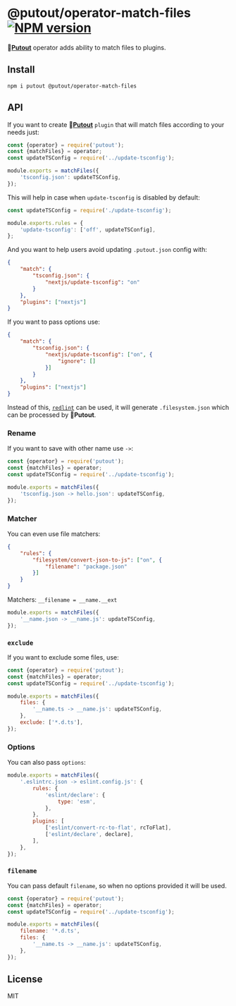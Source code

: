 # @putout/operator-match-files [![NPM version][NPMIMGURL]][NPMURL]

[NPMIMGURL]: https://img.shields.io/npm/v/@putout/operator-match-files.svg?style=flat&longCache=true
[NPMURL]: https://npmjs.org/package/@putout/operator-match-files "npm"

🐊[**Putout**](https://github.com/coderaiser/putout) operator adds ability to match files to plugins.

## Install

```
npm i putout @putout/operator-match-files
```

## API

If you want to create 🐊[**Putout**](https://github.com/coderaiser/putout) `plugin` that will match files according to your needs just:

```js
const {operator} = require('putout');
const {matchFiles} = operator;
const updateTSConfig = require('../update-tsconfig');

module.exports = matchFiles({
    'tsconfig.json': updateTSConfig,
});
```

This will help in case when `update-tsconfig` is disabled by default:

```js
const updateTSConfig = require('./update-tsconfig');

module.exports.rules = {
    'update-tsconfig': ['off', updateTSConfig],
};
```

And you want to help users avoid updating `.putout.json` config with:

```json
{
    "match": {
        "tsconfig.json": {
            "nextjs/update-tsconfig": "on"
        }
    },
    "plugins": ["nextjs"]
}
```

If you want to pass options use:

```json
{
    "match": {
        "tsconfig.json": {
            "nextjs/update-tsconfig": ["on", {
                "ignore": []
            }]
        }
    },
    "plugins": ["nextjs"]
}
```

Instead of this, [`redlint`](https://github.com/putoutjs/redlint) can be used, it will generate `.filesystem.json` which can be processed by 🐊**Putout**.

### Rename

If you want to save with other name use `->`:

```js
const {operator} = require('putout');
const {matchFiles} = operator;
const updateTSConfig = require('../update-tsconfig');

module.exports = matchFiles({
    'tsconfig.json -> hello.json': updateTSConfig,
});
```

### Matcher

You can even use file matchers:

```json
{
    "rules": {
        "filesystem/convert-json-to-js": ["on", {
            "filename": "package.json"
        }]
    }
}
```

Matchers: `__filename = __name.__ext`

```js
module.exports = matchFiles({
    '__name.json -> __name.js': updateTSConfig,
});
```

### `exclude`

If you want to exclude some files, use:

```js
const {operator} = require('putout');
const {matchFiles} = operator;
const updateTSConfig = require('../update-tsconfig');

module.exports = matchFiles({
    files: {
        '__name.ts -> __name.js': updateTSConfig,
    },
    exclude: ['*.d.ts'],
});
```

### Options

You can also pass `options`:

```js
module.exports = matchFiles({
    '.eslintrc.json -> eslint.config.js': {
        rules: {
            'eslint/declare': {
                type: 'esm',
            },
        },
        plugins: [
            ['eslint/convert-rc-to-flat', rcToFlat],
            ['eslint/declare', declare],
        ],
    },
});
```

### `filename`

You can pass default `filename`, so when no options provided it will be used.

```js
const {operator} = require('putout');
const {matchFiles} = operator;
const updateTSConfig = require('../update-tsconfig');

module.exports = matchFiles({
    filename: '*.d.ts',
    files: {
        '__name.ts -> __name.js': updateTSConfig,
    },
});
```

## License

MIT
